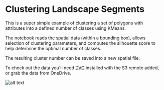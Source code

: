 # Clustering Landscape Segments
This is a super simple example of clustering a set of polygons with attributes into a defined number of classes using KMeans.

The notebook reads the spatial data (within a bounding box), allows selection of clustering parameters, and computes the silhouette score to help determine the optimal number of classes.

The resulting cluster number can be saved into a new spatial file.

To check out the data you'll need [DVC](https://dvc.org/) installed with the S3 remote added, or grab the data from OneDrive.


![alt text](https://github.com/petescarth/segment-cluster/blob/main/example_clusters.png?raw=true)